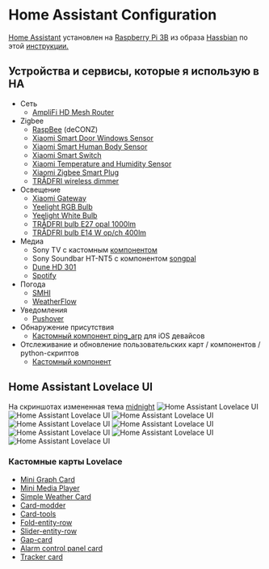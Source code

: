 # Home Assistant Configuration
[Home Assistant](https://home-assistant.io/) установлен на [Raspberry Pi 3B](https://www.raspberrypi.org/products/raspberry-pi-3-model-b/) из образа [Hassbian](https://github.com/home-assistant/pi-gen/releases) по этой [инструкции.](https://www.home-assistant.io/docs/installation/hassbian/installation/)
## Устройства и сервисы, которые я использую в HA
* Сеть
  * [AmpliFi HD Mesh Router](https://store.amplifi.com/products/amplifi-mesh-router)
* Zigbee
  * [RaspBee](https://www.dresden-elektronik.de/funktechnik/solutions/wireless-light-control/raspbee/?L=1&cHash=c9c902ccdb43164696acccf81b62b2bd) (deCONZ)
  * [Xiaomi Smart Door Windows Sensor](https://www.gearbest.com/smart-light-bulb/pp_257677.html?wid=1433363)
  * [Xiaomi Smart Human Body Sensor](https://www.gearbest.com/smart-light-bulb/pp_257678.html?wid=1433363)
  * [Xiaomi Smart Switch](https://www.gearbest.com/smart-light-bulb/pp_257679.html?wid=1433363)
  * [Xiaomi Temperature and Humidity Sensor](https://www.gearbest.com/living-appliances/pp_344665.html?wid=1433363)
  * [Xiaomi Zigbee Smart Plug](https://www.gearbest.com/living-appliances/pp_344666.html?wid=1433363)
  * [TRÅDFRI wireless dimmer](https://www.ikea.com/se/sv/catalog/products/00347831/)
* Освещение
  * [Xiaomi Gateway](https://www.gearbest.com/living-appliances/pp_344667.html?wid=1433363)
  * [Yeelight RGB Bulb](https://www.gearbest.com/smart-lighting/pp_361555.html?wid=1433363)  
  * [Yeelight White Bulb](https://www.gearbest.com/smart-light-bulb/pp_278478.html?wid=1433363)
  * [TRÅDFRI bulb E27 opal 1000lm](https://www.ikea.com/se/sv/catalog/products/60338452/)
  * [TRÅDFRI bulb E14 W op/ch 400lm](https://www.ikea.com/se/sv/catalog/products/60365271/)
* Медиа
  * Sony TV с кастомным [компонентом](https://github.com/gerard33/home-assistant/blob/master/braviatv_psk.py)
  * Sony Soundbar HT-NT5 с компонентом [songpal](https://www.home-assistant.io/components/media_player.songpal/)
  * [Dune HD 301](https://www.home-assistant.io/components/media_player.dunehd/)
  * [Spotify](https://www.home-assistant.io/components/media_player.spotify/)
* Погода
  * [SMHI](https://www.home-assistant.io/components/smhi/)
  * [WeatherFlow](https://smartweather.weatherflow.com/map/49.5528/-16.5387/4)
* Уведомления
  * [Pushover](https://pushover.net)
* Обнаружение присутствия
  * [Кастомный компонент ping_arp](https://gist.github.com/JBelinchon/65405c85f228de027947c7ab38751687) для iOS девайсов
* Отслеживание и обновление пользовательских карт / компонентов / python-скриптов
  * [Кастомный компонент](https://github.com/custom-components/custom_updater)
## Home Assistant Lovelace UI
На скриншотах измененная тема [midnight](https://community.home-assistant.io/t/midnight-theme/28598)
<img src="https://github.com/hekm77/homeassistant-config/blob/master/screenshots/hass_1.png" alt="Home Assistant Lovelace UI" />
<img src="https://github.com/hekm77/homeassistant-config/blob/master/screenshots/hass_2.png" alt="Home Assistant Lovelace UI" />
<img src="https://github.com/hekm77/homeassistant-config/blob/master/screenshots/hass_3.png" alt="Home Assistant Lovelace UI" />
<img src="https://github.com/hekm77/homeassistant-config/blob/master/screenshots/hass_4.png" alt="Home Assistant Lovelace UI" />
<img src="https://github.com/hekm77/homeassistant-config/blob/master/screenshots/hass_5.png" alt="Home Assistant Lovelace UI" />
<img src="https://github.com/hekm77/homeassistant-config/blob/master/screenshots/hass_6.png" alt="Home Assistant Lovelace UI" />
<img src="https://github.com/hekm77/homeassistant-config/blob/master/screenshots/hass_7.png" alt="Home Assistant Lovelace UI" />
<img src="https://github.com/hekm77/homeassistant-config/blob/master/screenshots/hass_8.png" alt="Home Assistant Lovelace UI" />

### Кастомные карты Lovelace
* [Mini Graph Card](https://github.com/kalkih/mini-graph-card)
* [Mini Media Player](https://github.com/kalkih/mini-media-player)
* [Simple Weather Card](https://github.com/kalkih/simple-weather-card)
* [Card-modder](https://github.com/thomasloven/lovelace-card-modder)
* [Card-tools](https://github.com/thomasloven/lovelace-card-tools)
* [Fold-entity-row](https://github.com/thomasloven/lovelace-fold-entity-row)
* [Slider-entity-row](https://github.com/thomasloven/lovelace-slider-entity-row)
* [Gap-card](https://github.com/thomasloven/lovelace-gap-card)
* [Alarm control panel card](https://github.com/ciotlosm/custom-lovelace/tree/master/alarm_control_panel-card)
* [Tracker card](https://github.com/custom-cards/tracker-card)
